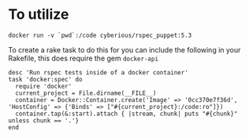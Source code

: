 # To utilize

~~~
docker run -v `pwd`:/code cyberious/rspec_puppet:5.3
~~~

To create a rake task to do this for you can include the following in your Rakefile, this does require the gem `docker-api`

~~~
desc 'Run rspec tests inside of a docker container'
task 'docker:spec' do
  require 'docker'
  current_project = File.dirname(__FILE__)
  container = Docker::Container.create('Image' => '0cc370e7f36d', 'HostConfig' => {'Binds' => ["#{current_project}:/code:ro"]})
  container.tap(&:start).attach { |stream, chunk| puts "#{chunk}" unless chunk == '.'}
end
~~~
